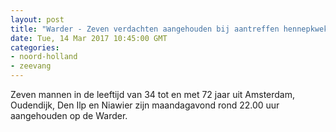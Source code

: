 ```yaml
---
layout: post
title: "Warder - Zeven verdachten aangehouden bij aantreffen hennepkwekerij"
date: Tue, 14 Mar 2017 10:45:00 GMT
categories: 
- noord-holland 
- zeevang 
---
```


Zeven mannen in de leeftijd van 34 tot en met 72 jaar uit Amsterdam, Oudendijk, Den Ilp en Niawier zijn maandagavond rond 22.00 uur aangehouden op de Warder.
